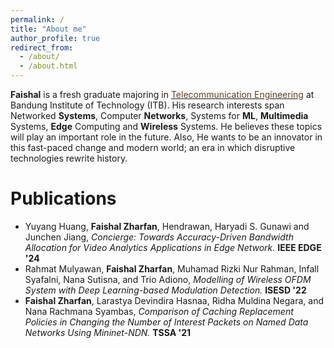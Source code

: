 ```yaml
---
permalink: /
title: "About me"
author_profile: true
redirect_from: 
  - /about/
  - /about.html
---
```


**Faishal** is a fresh graduate majoring in <a href="https://stei.itb.ac.id/en/undergraduate-programs/bachelor-telecommunication/" target="_blank"><span style="color: #613e1f;">Telecommunication Engineering</span></a> at Bandung Institute of Technology (ITB).
His research interests span Networked **Systems**, Computer **Networks**, Systems for **ML**, **Multimedia** Systems, **Edge** Computing and **Wireless** Systems. He believes these topics will play an important role in the future. Also, He wants to be an innovator in this fast-paced change and modern world; an era in which disruptive technologies rewrite history.
<br>

Publications
======

- Yuyang Huang, **Faishal Zharfan**, Hendrawan, Haryadi S. Gunawi and Junchen Jiang, *Concierge: Towards Accuracy-Driven Bandwidth Allocation for Video Analytics Applications in Edge Network.* **IEEE EDGE '24**
- Rahmat Mulyawan, **Faishal Zharfan**, Muhamad Rizki Nur Rahman, Infall Syafalni, Nana Sutisna, and Trio Adiono, *Modelling of Wireless OFDM System with Deep Learning-based Modulation Detection.* **ISESD '22**
- **Faishal Zharfan**, Larastya Devindira Hasnaa, Ridha Muldina Negara, and Nana Rachmana Syambas, *Comparison of Caching Replacement Policies in Changing the Number of Interest Packets on Named Data Networks Using Mininet-NDN.* **TSSA '21**
<!-- The 15th International Conference on Telecommunication Systems, Services, and Applications (TSSA) -->
<!-- 2022 International Symposium on Electronics and Smart Devices (ISESD) -->

